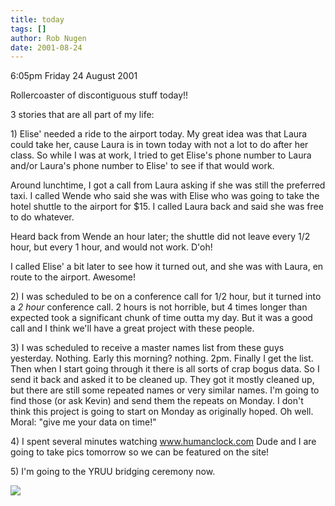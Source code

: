 ```yaml
---
title: today
tags: []
author: Rob Nugen
date: 2001-08-24
---
```


<p class=date>6:05pm Friday 24 August 2001</p>

<p>Rollercoaster of discontiguous stuff today!!</p>

<p>3 stories that are all part of my life:</p>

<p>1) Elise' needed a ride to the airport today.  My
great idea was that Laura could take her, cause Laura
is in town today with not a lot to do after her class.
 So while I was at work, I tried to get Elise's phone
number to Laura and/or Laura's phone number to Elise'
to see if that would work.</p>

<p>Around lunchtime, I got a call from Laura asking if
she was still the preferred taxi.  I called Wende who
said she was with Elise who was going to take the
hotel shuttle to the airport for $15.  I called Laura
back and said she was free to do whatever.</p>

<p>Heard back from Wende an hour later; the shuttle
did not leave every 1/2 hour, but every 1 hour, and
would not work.   D'oh!</p>

<p>I called Elise' a bit later to see how it turned
out, and she was with Laura, en route to the airport.
Awesome!</p>

<p>2) I was scheduled to be on a conference call for
1/2 hour, but it turned into a <em>2 hour</em>
conference call.  2 hours is not horrible, but 4 times
longer than expected took a significant chunk of time
outta my day.  But it was a good call and I think
we'll have a great project with these people.</p>

<p>3) I was scheduled to receive a master names list
from these guys yesterday.  Nothing.  Early this
morning?  nothing.   2pm.  Finally I get the list. 
Then when I start going through it there is all sorts
of crap bogus data.  So I send it back and asked it to
be cleaned up.  They got it mostly cleaned up, but
there are still some repeated names or very similar
names.  I'm going to find those (or ask Kevin) and
send them the repeats on Monday.   I don't think this
project is going to start on Monday as originally
hoped. Oh well.  Moral: "give me your data on
time!"</p>

<p>4) I spent several minutes watching <a
href="http://www.humanclock.com">www.humanclock.com</a>
 Dude and I are going to take pics tomorrow so we can
be featured on the site!</p>

<p>5) I'm going to the YRUU bridging ceremony now.</p>

<p><img src="/images/rob/wL-ROB.gif"/></p>
